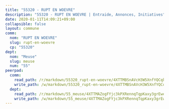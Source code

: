 ```yaml
---
title: "55320 - RUPT EN WOEVRE"
description: "55320 - RUPT EN WOEVRE | Entraide, Annonces, Initiatives"
date: 2020-01-11T14:09:21+09:00
collapsible: false
layout: commune
comm:
  nom: "RUPT EN WOEVRE"
  slug: rupt-en-woevre
  cp: "55320"
dept:
  nom: "Meuse"
  slug: meuse
  num: "55"
peerpad:
  comm:
    read_path: /r/markdown/55320_rupt-en-woevre/4XTTMBSnAVcH3W5XnfYQCqkhY5LszioPhwyM7jRqbkRN83s6Q
    write_path: /w/markdown/55320_rupt-en-woevre/4XTTMBSnAVcH3W5XnfYQCqkhY5LszioPhwyM7jRqbkRN83s6Q-K3TgUZ63VN7y7XhpeQFAjqN6e9dTfSMcA3VaYYVNKKaMqJ8ofBvvs2DXV3Co2yDz3LxXbHA5HGrgD39DzpZ6xYrVmoBg3R1fwReYzcFS2QouRLNFx9fxqjtsQqMyDQkECY7BvUTA
  dept:
    read_path: /r/markdown/55_meuse/4XTTMAZogFYjc3kPXRennqTqpKaxy3grEwemFqg29rwkrPVit
    write_path: /w/markdown/55_meuse/4XTTMAZogFYjc3kPXRennqTqpKaxy3grEwemFqg29rwkrPVit-K3TgUKFK4U3KduRmUzLc9vHoSRQG77sF2Wbs3cyWXobZcgb6TfASJcGDPror5ZZanBF6Mpjeq1Ushd16Pu9ha9F7F38qzhQqES3b79Xt7LuU1tzmWNED66pWnroExmsHxWtFur2G
---
```


